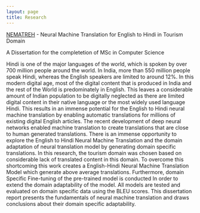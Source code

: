 ```yaml
---
layout: page
title: Research
---
```


[NEMATREH](https://someaditya.github.io/nematreh/) - Neural Machine Translation for English to Hindi in Tourism Domain 

A Dissertation for the completetion of MSc in Computer Science

Hindi is one of the major languages of the world, which is spoken by over 700 million people around the world. In India, more than 550 million people speak Hindi, whereas the English speakers are limited to around 12\%. In this modern digital age, most of the digital content that is produced in India and the rest of the World is predominately in English. This leaves a considerable amount of Indian population to be digitally neglected as there are limited digital content in their native language or the most widely used language Hindi. This results in an immense potential for the English to Hindi neural machine translation by enabling automatic translations for millions of existing digital English articles. The recent development of deep neural networks enabled machine translation to create translations that are close to human generated translations. There is an immense opportunity to explore the English to Hindi Neural Machine Translation and the domain adaptation of neural translation model by generating domain specific translations. In this research, the tourism domain was chosen based on considerable lack of translated content in this domain. To overcome this shortcoming this work creates a English-Hindi Neural Machine Translation Model which generate above average translations. Furthermore, domain Specific Fine-tuning of the pre-trained model is conducted In order to extend the domain adaptability of the model. All models are tested and evaluated on domain specific data using the BLEU scores. This dissertation report presents the fundamentals of neural machine translation and draws conclusions about their domain specific adaptability.

